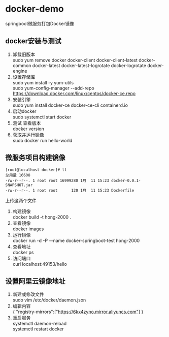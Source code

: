 # docker-demo
springboot微服务打包Docker镜像

## docker安装与测试
1. 卸载旧版本<br>
sudo yum remove docker                   docker-client                   docker-client-latest                   docker-common                   docker-latest                   docker-latest-logrotate                   docker-logrotate                   docker-engine
2. 设置存储库<br>
sudo yum install -y yum-utils<br>
sudo yum-config-manager     --add-repo     https://download.docker.com/linux/centos/docker-ce.repo
4. 安装引擎<br>
sudo yum install docker-ce docker-ce-cli containerd.io
5. 启动docker<br>
sudo systemctl start docker
6. 测试 查看版本<br>
docker version
7. 获取并运行镜像<br>
sudo docker run hello-world

## 微服务项目构建镜像
    [root@localhost docker]# ll
    总用量 16608
    -rw-r--r--. 1 root root 16999280 1月  11 15:23 docker-0.0.1-SNAPSHOT.jar
    -rw-r--r--. 1 root root      120 1月  11 15:23 Dockerfile
上传这两个文件<br>
1. 构建镜像<br>
docker build -t hong-2000 .
2. 查看镜像<br>
docker images
3. 运行镜像<br>
docker run -d -P --name docker-springboot-test hong-2000
4. 查看地址<br>
docker ps
5. 访问端口<br>
curl localhost:49153/hello

## 设置阿里云镜像地址
1. 新建或修改文件<br>
sudo vim /etc/docker/daemon.json
2. 编辑内容<br>
        {
         "registry-mirrors":["https://6kx4zyno.mirror.aliyuncs.com"]
        }
3. 重启服务<br>
systemctl daemon-reload <br>
systemctl restart docker
